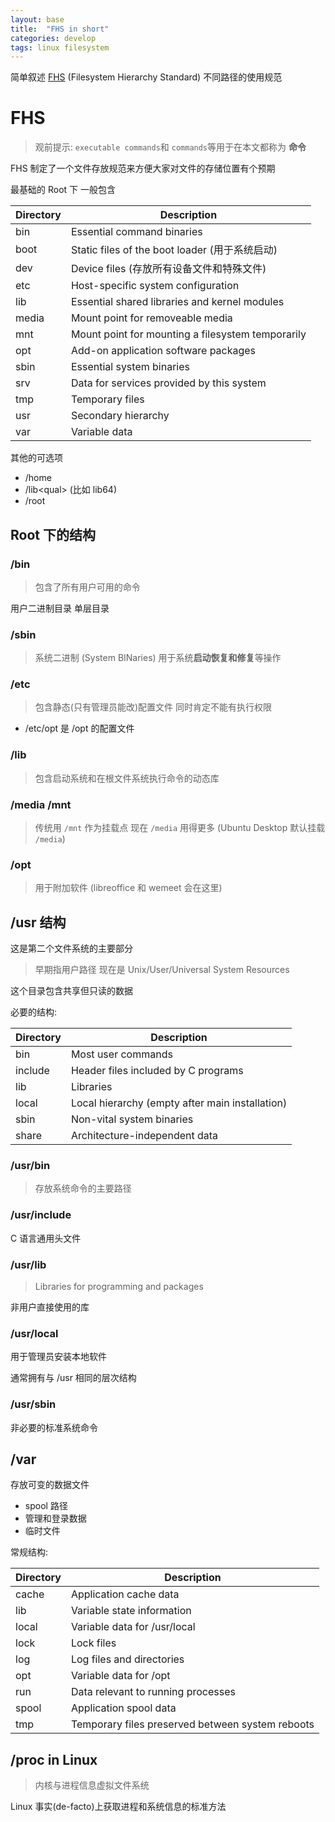 ```yaml
---
layout: base
title:  "FHS in short"
categories: develop
tags: linux filesystem
---
```

简单叙述 [FHS][FHS-link] (Filesystem Hierarchy Standard) 不同路径的使用规范
<!--more-->

# FHS

> 观前提示: `executable commands`和 `commands`等用于在本文都称为 **命令**

FHS 制定了一个文件存放规范来方便大家对文件的存储位置有个预期

最基础的 Root 下 一般包含

| Directory | Description |
| :-- | --- |
| bin |	Essential command binaries |
| boot |	Static files of the boot loader (用于系统启动) |
| dev |	Device files (存放所有设备文件和特殊文件) |
| etc |	Host-specific system configuration |
| lib |	Essential shared libraries and kernel modules |
| media |	Mount point for removeable media |
| mnt |	Mount point for mounting a filesystem temporarily |
| opt |	Add-on application software packages |
| sbin |	Essential system binaries |
| srv |	Data for services provided by this system |
| tmp |	Temporary files |
| usr |	Secondary hierarchy |
| var |	Variable data |

其他的可选项

- /home
- /lib\<qual> (比如 lib64)
- /root

## Root 下的结构

### /bin

> 包含了所有用户可用的命令

用户二进制目录 单层目录

### /sbin

> 系统二进制 (System BINaries) 用于系统**启动恢复和修复**等操作

### /etc

> 包含静态(只有管理员能改)配置文件 同时肯定不能有执行权限

- /etc/opt 是 /opt 的配置文件

### /lib

> 包含启动系统和在根文件系统执行命令的动态库

### /media /mnt

> 传统用 `/mnt` 作为挂载点 现在 `/media` 用得更多 (Ubuntu Desktop 默认挂载 `/media`)

### /opt

> 用于附加软件 (libreoffice 和 wemeet 会在这里)

## /usr 结构

这是第二个文件系统的主要部分

> 早期指用户路径 现在是 Unix/User/Universal System Resources

这个目录包含共享但只读的数据

必要的结构:

| Directory |	Description |
| --- | --- |
| bin |	Most user commands |
| include |	Header files included by C programs |
| lib |	Libraries |
| local |	Local hierarchy (empty after main installation) |
| sbin |	Non-vital system binaries |
| share |	Architecture-independent data |

### /usr/bin

> 存放系统命令的主要路径

### /usr/include

C 语言通用头文件

### /usr/lib

> Libraries for programming and packages

非用户直接使用的库

### /usr/local

用于管理员安装本地软件

通常拥有与 /usr 相同的层次结构

### /usr/sbin

非必要的标准系统命令

## /var

存放可变的数据文件
- spool 路径
- 管理和登录数据
- 临时文件

常规结构:

| Directory |	Description |
| --- | --- |
| cache |	Application cache data |
| lib |	Variable state information |
| local |	Variable data for /usr/local |
| lock |	Lock files |
| log |	Log files and directories |
| opt |	Variable data for /opt |
| run |	Data relevant to running processes |
| spool |	Application spool data |
| tmp |	Temporary files preserved between system reboots |

## /proc in Linux

> 内核与进程信息虚拟文件系统

Linux 事实(de-facto)上获取进程和系统信息的标准方法

[FHS-link]: https://www.pathname.com/fhs/pub/fhs-2.3.html